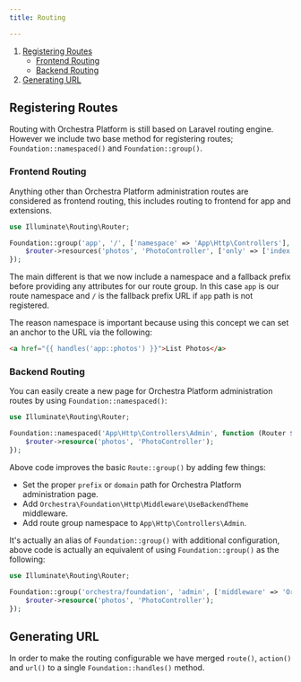 ```yaml
---
title: Routing

---
```


1. [Registering Routes](#registering-routes)
   - [Frontend Routing](#frontend-routing)
   - [Backend Routing](#backend-routing)
2. [Generating URL](#generating-url)

<a name="registering-routes"></a>
## Registering Routes

Routing with Orchestra Platform is still based on Laravel routing engine. However we include two base method for registering routes; `Foundation::namespaced()` and `Foundation::group()`.

<a name="frontend-routing"></a>
### Frontend Routing

Anything other than Orchestra Platform administration routes are considered as frontend routing, this includes routing to frontend for app and extensions.

```php
use Illuminate\Routing\Router;

Foundation::group('app', '/', ['namespace' => 'App\Http\Controllers'], function (Router $router) {
    $router->resources('photos', 'PhotoController', ['only' => ['index', 'show']]);
});
```

The main different is that we now include a namespace and a fallback prefix before providing any attributes for our route group. In this case `app` is our route namespace and `/` is the fallback prefix URL if `app` path is not registered.

The reason namespace is important because using this concept we can set an anchor to the URL via the following:

```html
<a href="{{ handles('app::photos') }}">List Photos</a>
```

<a name="backend-routing"></a>
### Backend Routing

You can easily create a new page for Orchestra Platform administration routes by using `Foundation::namespaced()`:

```php
use Illuminate\Routing\Router;

Foundation::namespaced('App\Http\Controllers\Admin', function (Router $router) {
    $router->resource('photos', 'PhotoController');
});
```

Above code improves the basic `Route::group()` by adding few things:

* Set the proper `prefix` or `domain` path for Orchestra Platform administration page.
* Add `Orchestra\Foundation\Http\Middleware\UseBackendTheme` middleware.
* Add route group namespace to `App\Http\Controllers\Admin`.

It's actually an alias of `Foundation::group()` with additional configuration, above code is actually an equivalent of using `Foundation::group()` as the following:

```php
use Illuminate\Routing\Router;

Foundation::group('orchestra/foundation', 'admin', ['middleware' => 'Orchestra\Foundation\Http\Middleware\UseBackendTheme', 'namespace' => 'App\Http\Controllers\Admin'], function (Router $router) {
    $router->resource('photos', 'PhotoController');
});
```


<a name="generating-url"></a>
## Generating URL

In order to make the routing configurable we have merged `route()`, `action()` and `url()` to a single `Foundation::handles()` method.
